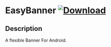 # EasyBanner [![Download](https://api.bintray.com/packages/lllerry/maven/easybanner-release/images/download.svg) ](https://bintray.com/lllerry/maven/easybanner-release/_latestVersion)

## Description

A flexible Banner For Android.

